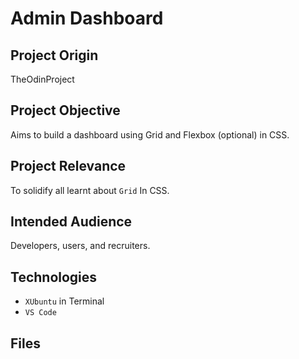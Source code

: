 # Admin Dashboard

## Project Origin
TheOdinProject

## Project Objective
Aims to build a dashboard using Grid and Flexbox (optional) in CSS.

## Project Relevance
To solidify all learnt about `Grid` In CSS.

## Intended Audience
Developers, users, and recruiters.

## Technologies
* `XUbuntu` in Terminal
* `VS Code`

## Files



